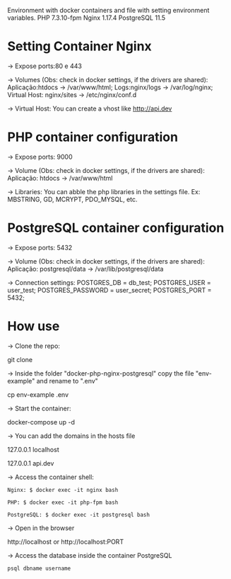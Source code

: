 
Environment with docker containers and file with setting environment variables.
PHP 7.3.10-fpm
Nginx 1.17.4
PostgreSQL 11.5

# Setting Container Nginx
 -> Expose ports:80 e 443

 -> Volumes (Obs: check in docker settings, if the drivers are shared): Aplicação:htdocs -> /var/www/html; Logs:nginx/logs -> /var/log/nginx; Virtual Host: nginx/sites -> /etc/nginx/conf.d
	
 -> Virtual Host: You can create a vhost like http://api.dev 

# PHP container configuration
 -> Expose ports: 9000

 -> Volume (Obs: check in docker settings, if the drivers are shared): Aplicação: htdocs -> /var/www/html
	
 -> Libraries: You can abble the php libraries in the settings file. Ex: MBSTRING, GD, MCRYPT, PDO_MYSQL, etc.
	
# PostgreSQL container configuration
 -> Expose ports: 5432

 -> Volume (Obs: check in docker settings, if the drivers are shared): Aplicação: postgresql/data -> /var/lib/postgresql/data

 -> Connection settings: POSTGRES_DB = db_test; POSTGRES_USER = user_test; POSTGRES_PASSWORD = user_secret; POSTGRES_PORT = 5432;
	
# How use

-> Clone the repo:

   git clone 

-> Inside the folder "docker-php-nginx-postgresql" copy the file "env-example" and rename to ".env"

   cp env-example .env

-> Start the container:

   docker-compose up -d

-> You can add the domains in the hosts file

   127.0.0.1 localhost

   127.0.0.1 api.dev

-> Access the container shell:
    
	Nginx: $ docker exec -it nginx bash

	PHP: $ docker exec -it php-fpm bash
	
	PostgreSQL: $ docker exec -it postgresql bash
	
-> Open in the browser

   http://localhost or http://localhost:PORT

-> Access the database inside the container PostgreSQL

	psql dbname username
	
